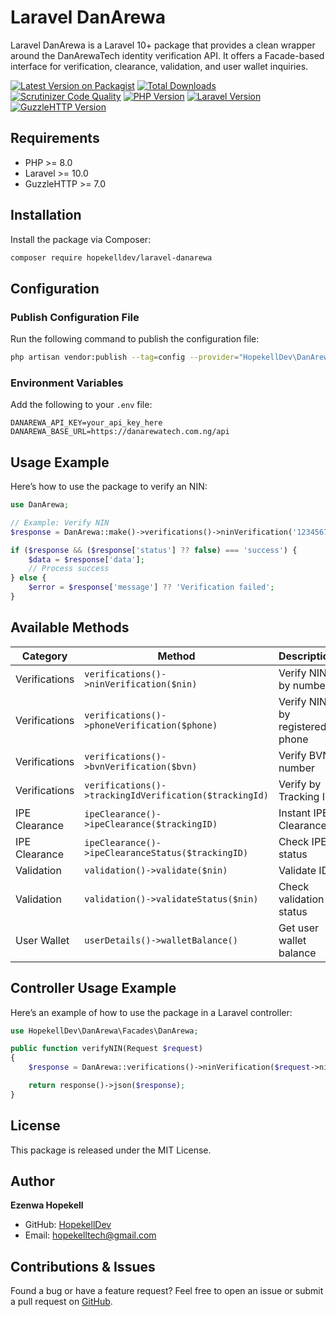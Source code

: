 # Laravel DanArewa

Laravel DanArewa is a Laravel 10+ package that provides a clean wrapper around the DanArewaTech identity verification API. It offers a Facade-based interface for verification, clearance, validation, and user wallet inquiries.

[![Latest Version on Packagist](https://img.shields.io/packagist/v/hopekelldev/laravel-danarewa.svg?style=flat-square)](https://packagist.org/packages/hopekelldev/laravel-danarewa)
[![Total Downloads](https://img.shields.io/packagist/dt/hopekelldev/laravel-danarewa.svg?style=flat-square)](https://packagist.org/packages/hopekelldev/laravel-danarewa)
[![Scrutinizer Code Quality](https://img.shields.io/scrutinizer/quality/g/HopekellDev/laravel-danarewa/main.svg?style=flat-square)](https://scrutinizer-ci.com/g/HopekellDev/laravel-danarewa/?branch=main)
[![PHP Version](https://img.shields.io/badge/PHP-%3E%3D8.0-777BB4.svg?style=flat-square)](https://www.php.net/)
[![Laravel Version](https://img.shields.io/badge/Laravel-%3E%3D10.0-FF2D20.svg?style=flat-square)](https://laravel.com/)
[![GuzzleHTTP Version](https://img.shields.io/badge/GuzzleHTTP-%3E%3D7.0-3F7E95.svg?style=flat-square)](https://github.com/guzzle/guzzle)

## Requirements
- PHP >= 8.0
- Laravel >= 10.0
- GuzzleHTTP >= 7.0

## Installation
Install the package via Composer:

```bash
composer require hopekelldev/laravel-danarewa
```

## Configuration
### Publish Configuration File
Run the following command to publish the configuration file:

```bash
php artisan vendor:publish --tag=config --provider="HopekellDev\DanArewa\DanArewaServiceProvider"
```

### Environment Variables
Add the following to your `.env` file:

```dotenv
DANAREWA_API_KEY=your_api_key_here
DANAREWA_BASE_URL=https://danarewatech.com.ng/api
```

## Usage Example
Here’s how to use the package to verify an NIN:

```php
use DanArewa;

// Example: Verify NIN
$response = DanArewa::make()->verifications()->ninVerification('12345678901');

if ($response && ($response['status'] ?? false) === 'success') {
    $data = $response['data'];
    // Process success
} else {
    $error = $response['message'] ?? 'Verification failed';
}
```

## Available Methods
| Category         | Method                                      | Description                      |
|------------------|---------------------------------------------|----------------------------------|
| Verifications    | `verifications()->ninVerification($nin)`    | Verify NIN by number            |
| Verifications    | `verifications()->phoneVerification($phone)`| Verify NIN by registered phone  |
| Verifications    | `verifications()->bvnVerification($bvn)`    | Verify BVN number               |
| Verifications    | `verifications()->trackingIdVerification($trackingId)` | Verify by Tracking ID |
| IPE Clearance    | `ipeClearance()->ipeClearance($trackingID)` | Instant IPE Clearance           |
| IPE Clearance    | `ipeClearance()->ipeClearanceStatus($trackingID)` | Check IPE status          |
| Validation       | `validation()->validate($nin)`              | Validate ID                     |
| Validation       | `validation()->validateStatus($nin)`        | Check validation status         |
| User Wallet      | `userDetails()->walletBalance()`            | Get user wallet balance         |

## Controller Usage Example
Here’s an example of how to use the package in a Laravel controller:

```php
use HopekellDev\DanArewa\Facades\DanArewa;

public function verifyNIN(Request $request)
{
    $response = DanArewa::verifications()->ninVerification($request->nin);

    return response()->json($response);
}
```

## License
This package is released under the MIT License.

## Author
**Ezenwa Hopekell**

- GitHub: [HopekellDev](https://github.com/HopekellDev)
- Email: hopekelltech@gmail.com

## Contributions & Issues
Found a bug or have a feature request? Feel free to open an issue or submit a pull request on [GitHub](https://github.com/HopekellDev/laravel-danarewa).